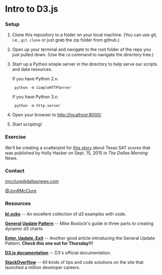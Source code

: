 # Intro to D3.js


### Setup

1. Clone this repository to a folder on your local machine. (You can use git, i.e., `git clone` or just grab the zip folder from github.)

2. Open up your terminal and navigate to the root folder of the repo you just pulled down. (Use the `cd` command to navigate the directory tree.)

3. Start up a Python simple server in the directory to help serve our scripts and data resources.

    If you have Python 2.x:

        python -m SimpleHTTPServer

    If you have Python 3.x:

        python -m http.server

4. Open your browser to [http://localhost:8000/](http://localhost:8000/).

5. Start scripting!

### Exercise

We'll be creating a scatterplot for [this story](http://educationblog.dallasnews.com/2015/09/texas-can-boost-sagging-sat-scores-with-this-one-simple-trick.html/) about Texas SAT scores that was published by Holly Hacker on Sept. 15, 2015 in *The Dallas Morning News*.

### Contact

jmcclure@dallasnews.com

[@JonRMcClure](https://twitter.com/JonRMcClure)


### Resources

**[bl.ocks](https://bl.ocks.org/)** -- An excellent collection of d3 examples with code.

**[General](https://bl.ocks.org/mbostock/3808218) [Update](https://bl.ocks.org/mbostock/3808221) [Pattern](https://bl.ocks.org/mbostock/3808234)** -- Mike Bostock's guide in three parts to creating dynamic d3 charts.

**[Enter, Update, Exit](https://medium.com/@c_behrens/enter-update-exit-6cafc6014c36#.klk1swnq0)** -- Another good article introducing the General Update Pattern. **Check this one out for Thursday!!!**

**[D3.js documentation](https://github.com/mbostock/d3/wiki)** -- D3's official documentation.

**[StackOverflow](http://stackoverflow.com/questions/tagged/d3.js)** -- All kinds of tips and code solutions on the site that launched a million developer careers.
